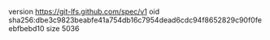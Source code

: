 version https://git-lfs.github.com/spec/v1
oid sha256:dbe3c9823beabfe41a754db16c7954dead6cdc94f8652829c90f0feebfbebd10
size 5036
